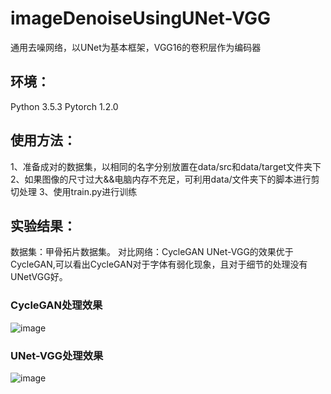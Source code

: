 # imageDenoiseUsingUNet-VGG
通用去噪网络，以UNet为基本框架，VGG16的卷积层作为编码器

## 环境：
Python 3.5.3
Pytorch 1.2.0


## 使用方法：
1、准备成对的数据集，以相同的名字分别放置在data/src和data/target文件夹下
2、如果图像的尺寸过大&&电脑内存不充足，可利用data/文件夹下的脚本进行剪切处理
3、使用train.py进行训练


## 实验结果：
数据集：甲骨拓片数据集。
对比网络：CycleGAN
UNet-VGG的效果优于CycleGAN,可以看出CycleGAN对于字体有弱化现象，且对于细节的处理没有UNetVGG好。
### CycleGAN处理效果
![image](https://github.com/libai-github/imageDenoiseUsingUNet-VGG/blob/master/resultOfCycleGAN.png)
### UNet-VGG处理效果
![image](https://github.com/libai-github/imageDenoiseUsingUNet-VGG/blob/master/resultOfUNet-VGG.png)

